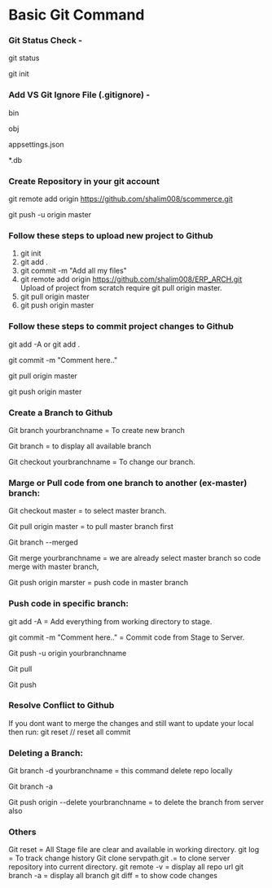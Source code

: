 # Basic Git Command

### Git Status Check -
git status

git init

### Add VS Git Ignore File (.gitignore) - 
bin

obj

appsettings.json

*.db

### Create Repository in your git account
git remote add origin https://github.com/shalim008/scommerce.git

git push -u origin master

### Follow these steps to upload new project to Github
1) git init
2) git add .
3) git commit -m "Add all my files"
4) git remote add origin https://github.com/shalim008/ERP_ARCH.git Upload of project from scratch require git pull origin master.
5) git pull origin master
6) git push origin master
 
 
 
### Follow these steps to commit project changes to Github
   git add -A or git add .

   git commit -m "Comment here.." 

   git pull origin master

   git push origin master
 
### Create a Branch to Github

Git branch yourbranchname = To create new branch

Git branch = to display all available branch

Git checkout yourbranchname = To change our branch. 

### Marge or Pull code from one branch to another (ex-master) branch:
Git checkout master = to select master branch.

Git pull origin master = to pull master branch first

Git branch --merged

Git merge yourbranchname = we are already select master branch so code merge with master branch,

Git push origin marster = push code in master branch

### Push code in specific branch:
git add -A = Add everything from working directory to stage.

git commit -m "Comment here.." = Commit code from Stage to Server.

Git push -u origin yourbranchname

Git pull

Git push
 
### Resolve Conflict to Github
If you dont want to merge the changes and still want to update your local then run: git reset // reset all commit
 

 


### Deleting a Branch:

Git branch -d yourbranchname = this command delete repo locally

Git branch -a

Git push origin --delete yourbranchname = to delete the branch from server also
 
### Others
Git reset = All Stage file are clear and available in working directory. 
git log = To track change history
Git clone servpath.git .= to clone server repository into current directory.
git remote -v = display all repo url
git branch -a = display all branch
git diff = to show code changes





